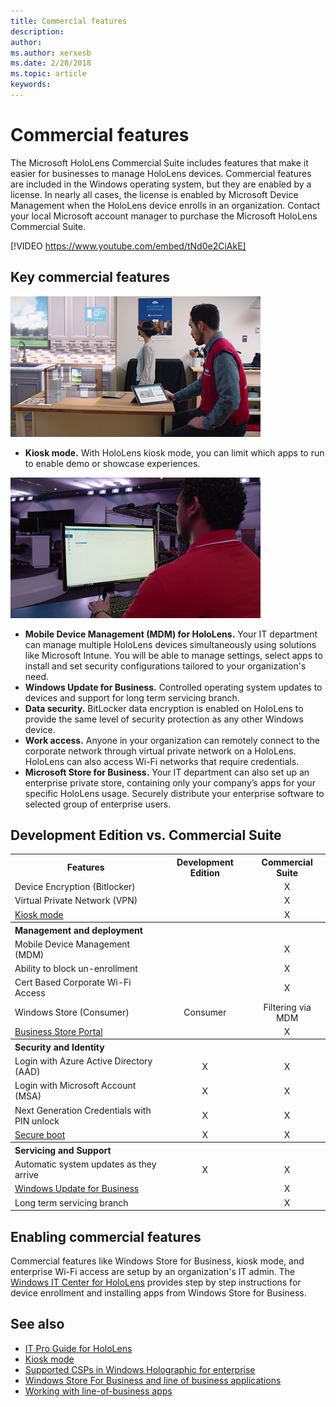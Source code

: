 ```yaml
---
title: Commercial features
description: 
author: 
ms.author: xerxesb
ms.date: 2/28/2018
ms.topic: article
keywords: 
---
```




# Commercial features

The Microsoft HoloLens Commercial Suite includes features that make it easier for businesses to manage HoloLens devices. Commercial features are included in the Windows operating system, but they are enabled by a license. In nearly all cases, the license is enabled by Microsoft Device Management when the HoloLens device enrolls in an organization. Contact your local Microsoft account manager to purchase the Microsoft HoloLens Commercial Suite.

[!VIDEO https://www.youtube.com/embed/tNd0e2CiAkE]

## Key commercial features

![With kiosk mode, HoloLens launches directly into the app of your choice.](images/201608-kioskmode-400px.png)
* **Kiosk mode.** With HoloLens kiosk mode, you can limit which apps to run to enable demo or showcase experiences.

![Mobile Device Management on HoloLens provides enterprise grade device management across multiple devices.](images/201608-enterprisemanagement-400px.png)
* **Mobile Device Management (MDM) for HoloLens.** Your IT department can manage multiple HoloLens devices simultaneously using solutions like Microsoft Intune. You will be able to manage settings, select apps to install and set security configurations tailored to your organization's need.
* **Windows Update for Business.** Controlled operating system updates to devices and support for long term servicing branch.
* **Data security.** BitLocker data encryption is enabled on HoloLens to provide the same level of security protection as any other Windows device.
* **Work access.** Anyone in your organization can remotely connect to the corporate network through virtual private network on a HoloLens. HoloLens can also access Wi-Fi networks that require credentials.
* **Microsoft Store for Business.** Your IT department can also set up an enterprise private store, containing only your company’s apps for your specific HoloLens usage. Securely distribute your enterprise software to selected group of enterprise users.



## Development Edition vs. Commercial Suite

<table>
<tr>
<th>Features</th><th>Development Edition</th><th>Commercial Suite</th>
</tr><tr>
<td>Device Encryption (Bitlocker)</td><td></td><td style="text-align: center;">X</td>
</tr><tr>
<td>Virtual Private Network (VPN)</td><td></td><td style="text-align: center;">X</td>
</tr><tr>
<td><a href="using-the-windows-device-portal.md#kiosk-mode">Kiosk mode</a></td><td></td><td style="text-align: center;">X</td>
</tr><tr>
<th colspan="3" style="text-align: left;"> Management and deployment</th>
</tr><tr>
<td>Mobile Device Management (MDM)</td><td style="text-align: center;"></td><td style="text-align: center;">X</td>
</tr><tr>
<td>Ability to block un-enrollment</td><td></td><td style="text-align: center;">X</td>
</tr><tr>
<td>Cert Based Corporate Wi-Fi Access</td><td></td><td style="text-align: center;">X</td>
</tr><tr>
<td>Windows Store (Consumer)</td><td style="text-align: center;">Consumer</td><td style="text-align: center;">Filtering via MDM</td>
</tr><tr>
<td><a href="https://technet.microsoft.com/itpro/windows/manage/working-with-line-of-business-apps">Business Store Portal</a></td><td></td><td style="text-align: center;">X</td>
</tr><tr>
<th colspan="3" style="text-align: left;"> Security and Identity</th>
</tr><tr>
<td>Login with Azure Active Directory (AAD)</td><td style="text-align: center;">X</td><td style="text-align: center;">X</td>
</tr><tr>
<td>Login with Microsoft Account (MSA)</td><td style="text-align: center;">X</td><td style="text-align: center;">X</td>
</tr><tr>
<td>Next Generation Credentials with PIN unlock</td><td style="text-align: center;">X</td><td style="text-align: center;">X</td>
</tr><tr>
<td><a href="https://msdn.microsoft.com/windows/hardware/commercialize/manufacture/desktop/secure-boot-overview">Secure boot</a></td><td style="text-align: center;">X</td><td style="text-align: center;">X</td>
</tr><tr>
<th colspan="3" style="text-align: left;"> Servicing and Support</th>
</tr><tr>
<td>Automatic system updates as they arrive</td><td style="text-align: center;">X</td><td style="text-align: center;">X</td>
</tr><tr>
<td><a href="https://technet.microsoft.com/en-us/itpro/windows/plan/windows-update-for-business">Windows Update for Business</a></td><td></td><td style="text-align: center;">X</td>
</tr><tr>
<td>Long term servicing branch</td><td></td><td style="text-align: center;">X</td>
</tr>
</table>



## Enabling commercial features

Commercial features like Windows Store for Business, kiosk mode, and enterprise Wi-Fi access are setup by an organization's IT admin. The [Windows IT Center for HoloLens](https://technet.microsoft.com/en-us/itpro/hololens/index) provides step by step instructions for device enrollment and installing apps from Windows Store for Business.

## See also
* [IT Pro Guide for HoloLens](https://technet.microsoft.com/en-us/itpro/hololens/index)
* [Kiosk mode](using-the-windows-device-portal.md#kiosk-mode)
* [Supported CSPs in Windows Holographic for enterprise](https://msdn.microsoft.com/en-us/library/windows/hardware/dn920025(v=vs.85).aspx#HoloLens)
* [Windows Store For Business and line of business applications](https://blogs.technet.microsoft.com/sbucci/2016/04/13/windows-store-for-business-and-line-of-business-applications/)
* [Working with line-of-business apps](https://technet.microsoft.com/itpro/windows/manage/working-with-line-of-business-apps)